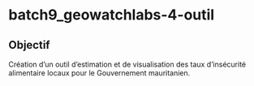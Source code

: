 # batch9_geowatchlabs-4-outil

## Objectif 

Création d’un outil d’estimation et de visualisation des taux d’insécurité alimentaire locaux pour le Gouvernement mauritanien.